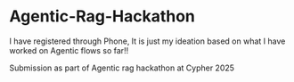 # Agentic-Rag-Hackathon

I have registered through Phone, It is just my ideation based on what I have worked on Agentic flows so far!!

Submission as part of Agentic rag hackathon at Cypher 2025

